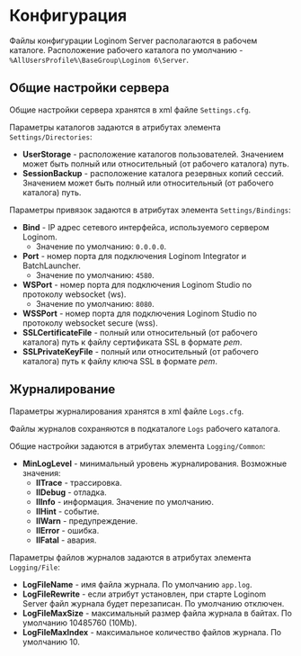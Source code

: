 # Конфигурация

Файлы конфигурации Loginom Server располагаются в рабочем каталоге. Расположение рабочего каталога по умолчанию - `%AllUsersProfile%\BaseGroup\Loginom 6\Server`.

## Общие настройки сервера

Общие настройки сервера хранятся в xml файле `Settings.cfg`.

Параметры каталогов задаются в атрибутах элемента `Settings/Directories`:

* **UserStorage** - расположение каталогов пользователей. Значением может быть полный или относительный (от рабочего каталога) путь.
* **SessionBackup** - расположение каталога резервных копий сессий. Значением может быть полный или относительный (от рабочего каталога) путь.

Параметры привязок задаются в атрибутах элемента `Settings/Bindings`:

* **Bind** - IP адрес сетевого интерфейса, используемого сервером Loginom.
  * Значение по умолчанию: `0.0.0.0`.
* **Port** - номер порта для подключения Loginom Integrator и BatchLauncher.
  * Значение по умолчанию: `4580`.
* **WSPort** - номер порта для подключения Loginom Studio по протоколу websocket (ws).
  * Значение по умолчанию: `8080`.
* **WSSPort** - номер порта для подключения Loginom Studio по протоколу websocket secure (wss).
* **SSLCertificateFile** - полный или относительный (от рабочего каталога) путь к файлу сертификата SSL в формате *pem*.
* **SSLPrivateKeyFile** - полный или относительный (от рабочего каталога) путь к файлу ключа SSL в формате *pem*.

## Журналирование

Параметры журналирования хранятся в xml файле `Logs.cfg`.

Файлы журналов сохраняются в подкаталоге `Logs` рабочего каталога.

Общие настройки задаются в атрибутах элемента `Logging/Common`:

* **MinLogLevel** - минимальный уровень журналирования. Возможные значения:
  * **llTrace** - трассировка.
  * **llDebug** - отладка.
  * **llInfo** - информация. Значение по умолчанию.
  * **llHint** - событие.
  * **llWarn** - предупреждение.
  * **llError** - ошибка.
  * **llFatal** - авария.

Параметры файлов журналов задаются в атрибутах элемента `Logging/File`:

* **LogFileName** - имя файла журнала. По умолчанию `app.log`.
* **LogFileRewrite** - если атрибут установлен, при старте Loginom Server файл журнала будет перезаписан. По умолчанию отключен.
* **LogFileMaxSize** - максимальный размер файла журнала в байтах. По умолчанию 10485760 (10Mb).
* **LogFileMaxIndex** - максимальное количество файлов журнала. По умолчанию 10.
